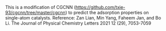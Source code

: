 This is a modification of CGCNN (https://github.com/txie-93/cgcnn/tree/master/cgcnn) to predict the adsorption properties on single-atom catalysts.
Reference: Zan Lian, Min Yang, Faheem Jan, and Bo Li. The Journal of Physical Chemistry Letters 2021 12 (29), 7053-7059

